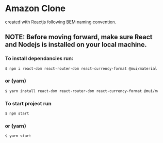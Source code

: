 # Amazon Clone

created with Reactjs following BEM naming convention.

## NOTE: Before moving forward, make sure React and Nodejs is installed on your local machine.

### To install dependancies run:

```bash
$ npm i react-dom react-router-dom react-currency-format @mui/material @mui/icons-material @emotion/react @emotion/styled
```

### or (yarn)

```bash
$ yarn install react-dom react-router-dom react-currency-format @mui/material @mui/icons-material @emotion/react @emotion/styled
```

### To start project run

```bash
$ npm start
```

### or (yarn)

```bash
$ yarn start
```
